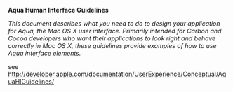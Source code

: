 **Aqua Human Interface Guidelines**

*This document describes what you need to do to design your application for Aqua,  the Mac OS X user interface. Primarily intended for Carbon and Cocoa developers  who want their applications to look right and behave correctly in Mac OS X, these  guidelines provide examples of how to use Aqua interface elements.*

see http://developer.apple.com/documentation/UserExperience/Conceptual/AquaHIGuidelines/